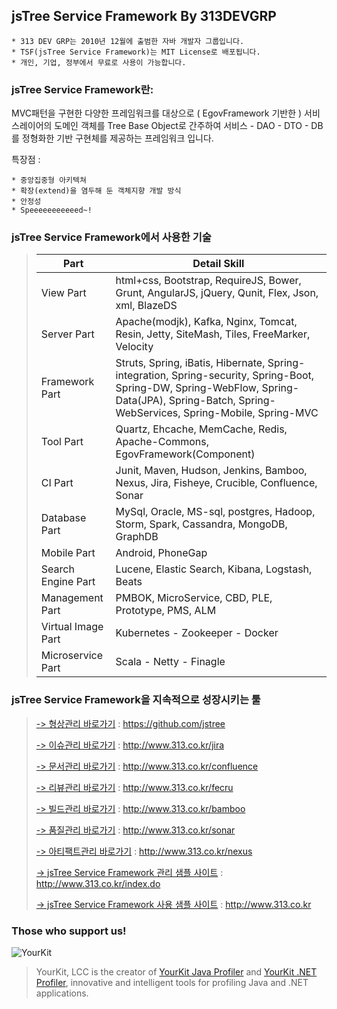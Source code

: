 ## jsTree Service Framework By 313DEVGRP ##

    * 313 DEV GRP는 2010년 12월에 출범한 자바 개발자 그룹입니다.
    * TSF(jsTree Service Framework)는 MIT License로 배포됩니다.
    * 개인, 기업, 정부에서 무료로 사용이 가능합니다.

### jsTree Service Framework란: ###

MVC패턴을 구현한 다양한 프레임워크를 대상으로 ( EgovFramework 기반한 ) 서비스레이어의 도메인 객체를 Tree Base Object로 간주하여 서비스 - DAO - DTO - DB를 정형화한 기반 구현체를 제공하는 프레임워크 입니다.

특장점 :

    * 중앙집중형 아키텍쳐
    * 확장(extend)을 염두해 둔 객체지향 개발 방식
    * 안정성
    * Speeeeeeeeeeed~!

### jsTree Service Framework에서 사용한 기술 ###

> Part              | Detail Skill
> -------------     | -------------
> View Part 	    | html+css, Bootstrap, RequireJS, Bower, Grunt, AngularJS, jQuery, Qunit, Flex, Json, xml, BlazeDS
> Server Part	    | Apache(modjk), Kafka, Nginx, Tomcat, Resin, Jetty, SiteMash, Tiles, FreeMarker, Velocity
> Framework Part    | Struts, Spring, iBatis, Hibernate, Spring-integration, Spring-security, Spring-Boot, Spring-DW, Spring-WebFlow, Spring-Data(JPA), Spring-Batch, Spring-WebServices, Spring-Mobile, Spring-MVC
> Tool Part         | Quartz, Ehcache, MemCache, Redis, Apache-Commons, EgovFramework(Component)
> CI Part           | Junit, Maven, Hudson, Jenkins, Bamboo, Nexus, Jira, Fisheye, Crucible, Confluence, Sonar
> Database Part     | MySql, Oracle, MS-sql, postgres, Hadoop, Storm, Spark, Cassandra, MongoDB, GraphDB
> Mobile Part       | Android, PhoneGap
> Search Engine Part| Lucene, Elastic Search, Kibana, Logstash, Beats
> Management Part   | PMBOK, MicroService, CBD, PLE, Prototype, PMS, ALM
> Virtual Image Part| Kubernetes - Zookeeper - Docker
> Microservice Part | Scala - Netty - Finagle




### jsTree Service Framework을 지속적으로 성장시키는 툴 ###

> [ -> 형상관리 바로가기](https://github.com/jstree) : https://github.com/jstree
>
> [ -> 이슈관리 바로가기](http://www.313.co.kr/jira) : http://www.313.co.kr/jira
>
> [ -> 문서관리 바로가기](http://www.313.co.kr/confluence) : http://www.313.co.kr/confluence
>
> [ -> 리뷰관리 바로가기](http://www.313.co.kr/fecru) : http://www.313.co.kr/fecru
>
> [ -> 빌드관리 바로가기](http://www.313.co.kr/bamboo) : http://www.313.co.kr/bamboo
>
> [ -> 품질관리 바로가기](http://www.313.co.kr/sonar) : http://www.313.co.kr/sonar
>
> [ -> 아티팩트관리 바로가기](http://www.313.co.kr/nexus) : http://www.313.co.kr/nexus
>
> [ -> jsTree Service Framework 관리 샘플 사이트](http://www.313.co.kr/index.do) : http://www.313.co.kr/index.do
>
> [ -> jsTree Service Framework 사용 샘플 사이트](http://www.313.co.kr/) : http://www.313.co.kr




### Those who support us! ###
![YourKit](https://www.yourkit.com/images/yklogo.png)
> YourKit, LCC is the creator of [YourKit Java Profiler](https://www.yourkit.com/java/profiler/) and [YourKit .NET Profiler](https://www.yourkit.com/.net/profiler/),
> innovative and intelligent tools for profiling Java and .NET applications.
